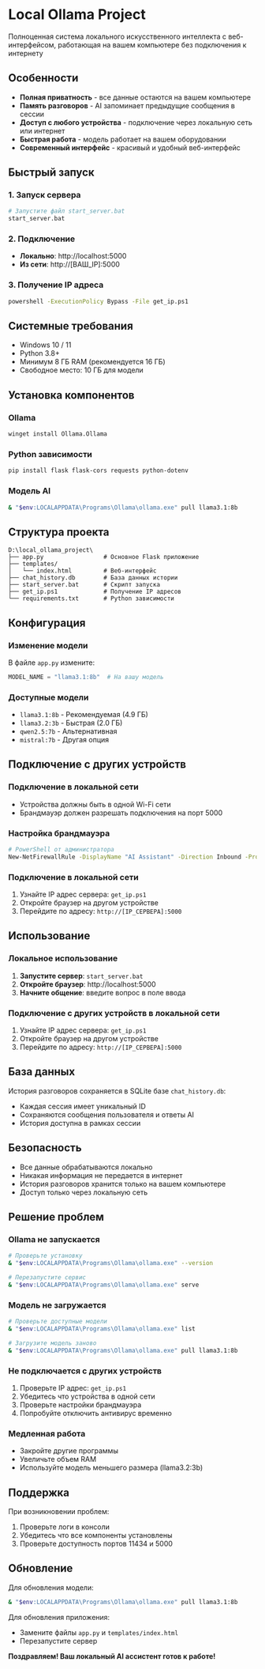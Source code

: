 # Local Ollama Project

Полноценная система локального искусственного интеллекта с веб-интерфейсом, работающая на вашем компьютере без подключения к интернету

## Особенности

- **Полная приватность** - все данные остаются на вашем компьютере
- **Память разговоров** - AI запоминает предыдущие сообщения в сессии
- **Доступ с любого устройства** - подключение через локальную сеть или интернет
- **Быстрая работа** - модель работает на вашем оборудовании
- **Современный интерфейс** - красивый и удобный веб-интерфейс

## Быстрый запуск

### 1. Запуск сервера
```bash
# Запустите файл start_server.bat
start_server.bat
```

### 2. Подключение
- **Локально**: http://localhost:5000
- **Из сети**: http://[ВАШ_IP]:5000

### 3. Получение IP адреса
```bash
powershell -ExecutionPolicy Bypass -File get_ip.ps1
```

## Системные требования

- Windows 10 / 11
- Python 3.8+
- Минимум 8 ГБ RAM (рекомендуется 16 ГБ)
- Свободное место: 10 ГБ для модели

## Установка компонентов

### Ollama
```bash
winget install Ollama.Ollama
```

### Python зависимости
```bash
pip install flask flask-cors requests python-dotenv
```

### Модель AI
```bash
& "$env:LOCALAPPDATA\Programs\Ollama\ollama.exe" pull llama3.1:8b
```

## Структура проекта

```
D:\local_ollama_project\
├── app.py                 # Основное Flask приложение
├── templates/
│   └── index.html         # Веб-интерфейс
├── chat_history.db        # База данных истории
├── start_server.bat       # Скрипт запуска
├── get_ip.ps1             # Получение IP адресов
└── requirements.txt       # Python зависимости
```

## Конфигурация

### Изменение модели
В файле `app.py` измените:
```python
MODEL_NAME = "llama3.1:8b"  # На вашу модель
```

### Доступные модели
- `llama3.1:8b` - Рекомендуемая (4.9 ГБ)
- `llama3.2:3b` - Быстрая (2.0 ГБ)
- `qwen2.5:7b` - Альтернативная
- `mistral:7b` - Другая опция

## Подключение с других устройств

### Подключение в локальной сети
- Устройства должны быть в одной Wi-Fi сети
- Брандмауэр должен разрешать подключения на порт 5000

### Настройка брандмауэра
```bash
# PowerShell от администратора
New-NetFirewallRule -DisplayName "AI Assistant" -Direction Inbound -Protocol TCP -LocalPort 5000 -Action Allow
```

### Подключение в локальной сети
1. Узнайте IP адрес сервера: `get_ip.ps1`
2. Откройте браузер на другом устройстве
3. Перейдите по адресу: `http://[IP_СЕРВЕРА]:5000`

## Использование

### Локальное использование
1. **Запустите сервер**: `start_server.bat`
2. **Откройте браузер**: http://localhost:5000
3. **Начните общение**: введите вопрос в поле ввода

### Подключение с других устройств в локальной сети
1. Узнайте IP адрес сервера: `get_ip.ps1`
2. Откройте браузер на другом устройстве
3. Перейдите по адресу: `http://[IP_СЕРВЕРА]:5000`

## База данных

История разговоров сохраняется в SQLite базе `chat_history.db`:
- Каждая сессия имеет уникальный ID
- Сохраняются сообщения пользователя и ответы AI
- История доступна в рамках сессии

## Безопасность

- Все данные обрабатываются локально
- Никакая информация не передается в интернет
- История разговоров хранится только на вашем компьютере
- Доступ только через локальную сеть

## Решение проблем

### Ollama не запускается
```bash
# Проверьте установку
& "$env:LOCALAPPDATA\Programs\Ollama\ollama.exe" --version

# Перезапустите сервис
& "$env:LOCALAPPDATA\Programs\Ollama\ollama.exe" serve
```

### Модель не загружается
```bash
# Проверьте доступные модели
& "$env:LOCALAPPDATA\Programs\Ollama\ollama.exe" list

# Загрузите модель заново
& "$env:LOCALAPPDATA\Programs\Ollama\ollama.exe" pull llama3.1:8b
```

### Не подключается с других устройств
1. Проверьте IP адрес: `get_ip.ps1`
2. Убедитесь что устройства в одной сети
3. Проверьте настройки брандмауэра
4. Попробуйте отключить антивирус временно

### Медленная работа
- Закройте другие программы
- Увеличьте объем RAM
- Используйте модель меньшего размера (llama3.2:3b)

## Поддержка

При возникновении проблем:
1. Проверьте логи в консоли
2. Убедитесь что все компоненты установлены
3. Проверьте доступность портов 11434 и 5000

## Обновление

Для обновления модели:
```bash
& "$env:LOCALAPPDATA\Programs\Ollama\ollama.exe" pull llama3.1:8b
```

Для обновления приложения:
- Замените файлы `app.py` и `templates/index.html`
- Перезапустите сервер

**Поздравляем! Ваш локальный AI ассистент готов к работе!**
